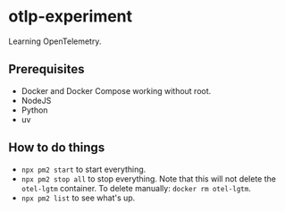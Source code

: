 # otlp-experiment

Learning OpenTelemetry.

## Prerequisites

* Docker and Docker Compose working without root.
* NodeJS
* Python
* uv

## How to do things

* `npx pm2 start` to start everything.
* `npx pm2 stop all` to stop everything. Note that this will not delete the `otel-lgtm` container. To delete manually: `docker rm otel-lgtm`.
* `npx pm2 list` to see what's up.
